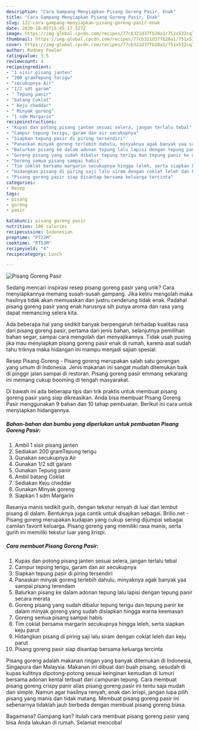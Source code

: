 ```yaml
---
description: "Cara Gampang Menyiapkan Pisang Goreng Pasir, Enak"
title: "Cara Gampang Menyiapkan Pisang Goreng Pasir, Enak"
slug: 122-cara-gampang-menyiapkan-pisang-goreng-pasir-enak
date: 2020-10-05T15:45:17.527Z
image: https://img-global.cpcdn.com/recipes/77cb321d37fb28a1/751x532cq70/pisang-goreng-pasir-foto-resep-utama.jpg
thumbnail: https://img-global.cpcdn.com/recipes/77cb321d37fb28a1/751x532cq70/pisang-goreng-pasir-foto-resep-utama.jpg
cover: https://img-global.cpcdn.com/recipes/77cb321d37fb28a1/751x532cq70/pisang-goreng-pasir-foto-resep-utama.jpg
author: Rodney Fowler
ratingvalue: 3.5
reviewcount: 4
recipeingredient:
- "1 sisir pisang janten"
- "200 gramTepung terigu"
- "secukupnya Air"
- "1/2 sdt garam"
- " Tepung panir"
- "batang Coklat"
- " Keju cheddar"
- " Minyak goreng"
- "1 sdm Margarin"
recipeinstructions:
- "Kupas dan potong pisang janten sesuai selera, jangan terlalu tebal"
- "Campur tepung terigu, garam dan air secukupnya"
- "Siapkan tepung pasir di piring tersendiri"
- "Panaskan minyak goreng terlebih dahulu, minyaknya agak banyak yaa sampai pisang terendam"
- "Balurkan pisang ke dalam adonan tepung lalu lapisi dengan tepung panir secara merata"
- "Goreng pisang yang sudah dibalur tepung terigu dan tepung panir ke dalam minyak goreng yang sudah disiapkan hingga warna keemasan"
- "Goreng semua pisang sampai habis"
- "Tim coklat bersama margarin secukupnya hingga leleh, serta siapkan keju parut"
- "Hidangkan pisang di piring saji lalu siram dengan coklat leleh dan keju parut"
- "Pisang goreng pasir siap disantap bersama keluarga tercinta"
categories:
- Resep
tags:
- pisang
- goreng
- pasir

katakunci: pisang goreng pasir 
nutrition: 186 calories
recipecuisine: Indonesian
preptime: "PT22M"
cooktime: "PT53M"
recipeyield: "4"
recipecategory: Lunch

---
```



![Pisang Goreng Pasir](https://img-global.cpcdn.com/recipes/77cb321d37fb28a1/751x532cq70/pisang-goreng-pasir-foto-resep-utama.jpg)

Sedang mencari inspirasi resep pisang goreng pasir yang unik? Cara menyiapkannya memang susah-susah gampang. Jika keliru mengolah maka hasilnya tidak akan memuaskan dan justru cenderung tidak enak. Padahal pisang goreng pasir yang enak harusnya sih punya aroma dan rasa yang dapat memancing selera kita.

Ada beberapa hal yang sedikit banyak berpengaruh terhadap kualitas rasa dari pisang goreng pasir, pertama dari jenis bahan, selanjutnya pemilihan bahan segar, sampai cara mengolah dan menyajikannya. Tidak usah pusing jika mau menyiapkan pisang goreng pasir enak di rumah, karena asal sudah tahu triknya maka hidangan ini mampu menjadi sajian spesial.

Resep Pisang Goreng - Pisang goreng merupakan salah satu gorengan yang umum di Indonesia. Jenis makanan ini sangat mudah ditemukan baik di pinggir jalan sampai di restoran. Pisang goreng pasir emmang sekarang ini memang cukup booming di tengah masyarakat.


Di bawah ini ada beberapa tips dan trik praktis untuk membuat pisang goreng pasir yang siap dikreasikan. Anda bisa membuat Pisang Goreng Pasir menggunakan 9 bahan dan 10 tahap pembuatan. Berikut ini cara untuk menyiapkan hidangannya.

<!--inarticleads1-->

##### Bahan-bahan dan bumbu yang diperlukan untuk pembuatan Pisang Goreng Pasir:

1. Ambil 1 sisir pisang janten
1. Sediakan 200 gramTepung terigu
1. Gunakan secukupnya Air
1. Gunakan 1/2 sdt garam
1. Gunakan  Tepung panir
1. Ambil batang Coklat
1. Sediakan  Keju cheddar
1. Gunakan  Minyak goreng
1. Siapkan 1 sdm Margarin


Rasanya manis sedikit gurih, dengan tekstur renyah di luar dan lembut pisang di dalam. Bentuknya juga cantik untuk disajikan sebagai. Brilio.net - Pisang goreng merupakan kudapan yang cukup sering dijumpai sebagai camilan favorit keluarga. Pisang goreng yang memiliki rasa manis, serta gurih ini memiliki tekstur luar yang krispi. 

<!--inarticleads2-->

##### Cara membuat Pisang Goreng Pasir:

1. Kupas dan potong pisang janten sesuai selera, jangan terlalu tebal
1. Campur tepung terigu, garam dan air secukupnya
1. Siapkan tepung pasir di piring tersendiri
1. Panaskan minyak goreng terlebih dahulu, minyaknya agak banyak yaa sampai pisang terendam
1. Balurkan pisang ke dalam adonan tepung lalu lapisi dengan tepung panir secara merata
1. Goreng pisang yang sudah dibalur tepung terigu dan tepung panir ke dalam minyak goreng yang sudah disiapkan hingga warna keemasan
1. Goreng semua pisang sampai habis
1. Tim coklat bersama margarin secukupnya hingga leleh, serta siapkan keju parut
1. Hidangkan pisang di piring saji lalu siram dengan coklat leleh dan keju parut
1. Pisang goreng pasir siap disantap bersama keluarga tercinta


Pisang goreng adalah makanan ringan yang banyak ditemukan di Indonesia, Singapura dan Malaysia. Makanan ini dibuat dari buah pisang, sesudah di kupas kulitnya dipotong-potong sesuai keinginan kemudian di lumuri bersama adonan kental terbuat dari campuran tepung. Cara membuat pisang goreng crispy panir alias pisang goreng pasir ini tentu saja mudah dan simple. Namun agar hasilnya renyah, enak dan krispi, jangan lupa pilih pisang yang manis dan tidak matang. Membuat pisang goreng pasir ini sebenarnya tidaklah jauh berbeda dengan membuat pisang goreng biasa. 

Bagaimana? Gampang kan? Itulah cara membuat pisang goreng pasir yang bisa Anda lakukan di rumah. Selamat mencoba!
